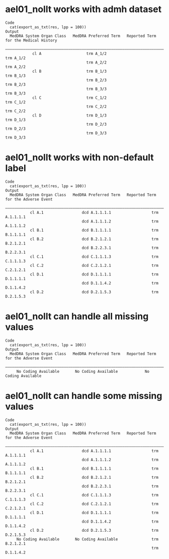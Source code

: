 # ael01_nollt works with admh dataset

    Code
      cat(export_as_txt(res, lpp = 100))
    Output
      MedDRA System Organ Class   MedDRA Preferred Term   Reported Term for the Medical History
      —————————————————————————————————————————————————————————————————————————————————————————
                cl A                    trm A_1/2                       trm A_1/2              
                                        trm A_2/2                       trm A_2/2              
                cl B                    trm B_1/3                       trm B_1/3              
                                        trm B_2/3                       trm B_2/3              
                                        trm B_3/3                       trm B_3/3              
                cl C                    trm C_1/2                       trm C_1/2              
                                        trm C_2/2                       trm C_2/2              
                cl D                    trm D_1/3                       trm D_1/3              
                                        trm D_2/3                       trm D_2/3              
                                        trm D_3/3                       trm D_3/3              

# ael01_nollt works with non-default label

    Code
      cat(export_as_txt(res, lpp = 100))
    Output
      MedDRA System Organ Class   MedDRA Preferred Term   Reported Term for the Adverse Event
      ———————————————————————————————————————————————————————————————————————————————————————
               cl A.1                 dcd A.1.1.1.1                  trm A.1.1.1.1           
                                      dcd A.1.1.1.2                  trm A.1.1.1.2           
               cl B.1                 dcd B.1.1.1.1                  trm B.1.1.1.1           
               cl B.2                 dcd B.2.1.2.1                  trm B.2.1.2.1           
                                      dcd B.2.2.3.1                  trm B.2.2.3.1           
               cl C.1                 dcd C.1.1.1.3                  trm C.1.1.1.3           
               cl C.2                 dcd C.2.1.2.1                  trm C.2.1.2.1           
               cl D.1                 dcd D.1.1.1.1                  trm D.1.1.1.1           
                                      dcd D.1.1.4.2                  trm D.1.1.4.2           
               cl D.2                 dcd D.2.1.5.3                  trm D.2.1.5.3           

# ael01_nollt can handle all missing values

    Code
      cat(export_as_txt(res, lpp = 100))
    Output
      MedDRA System Organ Class   MedDRA Preferred Term   Reported Term for the Adverse Event
      ———————————————————————————————————————————————————————————————————————————————————————
         No Coding Available       No Coding Available            No Coding Available        

# ael01_nollt can handle some missing values

    Code
      cat(export_as_txt(res, lpp = 100))
    Output
      MedDRA System Organ Class   MedDRA Preferred Term   Reported Term for the Adverse Event
      ———————————————————————————————————————————————————————————————————————————————————————
               cl A.1                 dcd A.1.1.1.1                  trm A.1.1.1.1           
                                      dcd A.1.1.1.2                  trm A.1.1.1.2           
               cl B.1                 dcd B.1.1.1.1                  trm B.1.1.1.1           
               cl B.2                 dcd B.2.1.2.1                  trm B.2.1.2.1           
                                      dcd B.2.2.3.1                  trm B.2.2.3.1           
               cl C.1                 dcd C.1.1.1.3                  trm C.1.1.1.3           
               cl C.2                 dcd C.2.1.2.1                  trm C.2.1.2.1           
               cl D.1                 dcd D.1.1.1.1                  trm D.1.1.1.1           
                                      dcd D.1.1.4.2                  trm D.1.1.4.2           
               cl D.2                 dcd D.2.1.5.3                  trm D.2.1.5.3           
         No Coding Available       No Coding Available               trm B.2.1.2.1           
                                                                     trm D.1.1.4.2           

